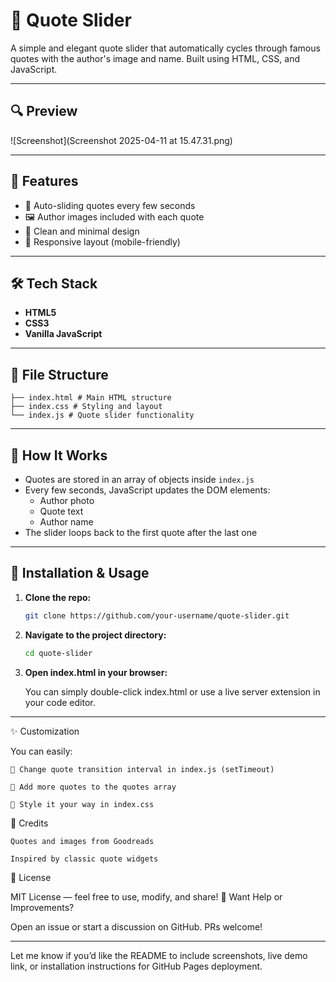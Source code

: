 # 📜 Quote Slider

A simple and elegant quote slider that automatically cycles through famous quotes with the author's image and name. Built using HTML, CSS, and JavaScript.

---

## 🔍 Preview

![Screenshot](Screenshot 2025-04-11 at 15.47.31.png)

---

## 🚀 Features

- 🔁 Auto-sliding quotes every few seconds
- 🖼 Author images included with each quote
- 🎨 Clean and minimal design
- 📱 Responsive layout (mobile-friendly)

---

## 🛠️ Tech Stack

- **HTML5**
- **CSS3**
- **Vanilla JavaScript**

---

## 📂 File Structure

    ├── index.html # Main HTML structure
    ├── index.css # Styling and layout 
    └── index.js # Quote slider functionality


---

## 🧠 How It Works

- Quotes are stored in an array of objects inside `index.js`
- Every few seconds, JavaScript updates the DOM elements:
  - Author photo
  - Quote text
  - Author name
- The slider loops back to the first quote after the last one

---

## 🚧 Installation & Usage

1. **Clone the repo:**
   ```bash
   git clone https://github.com/your-username/quote-slider.git

2. **Navigate to the project directory:**

    ```bash
    cd quote-slider

3. **Open index.html in your browser:**

    You can simply double-click index.html or use a live server extension in your code editor.

---

✨ Customization

You can easily:

    🔁 Change quote transition interval in index.js (setTimeout)

    📜 Add more quotes to the quotes array

    🎨 Style it your way in index.css

🙌 Credits

    Quotes and images from Goodreads

    Inspired by classic quote widgets

📄 License

MIT License — feel free to use, modify, and share!
💬 Want Help or Improvements?

Open an issue or start a discussion on GitHub. PRs welcome!

---

Let me know if you’d like the README to include screenshots, live demo link, or installation instructions for GitHub Pages deployment.
